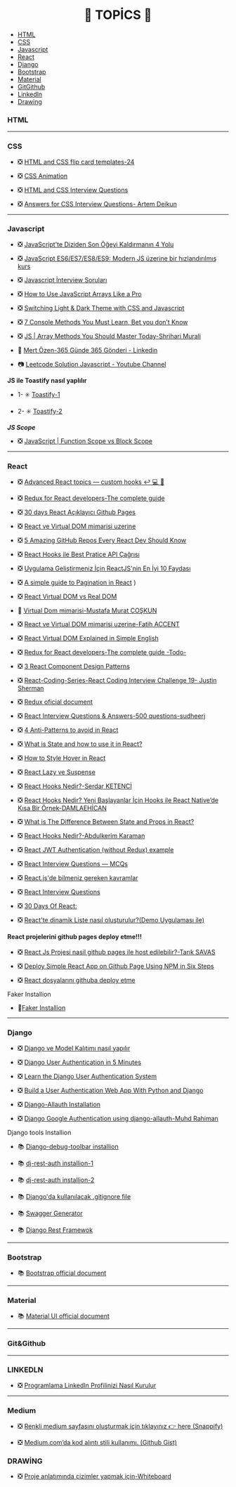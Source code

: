 <h1 align="center"> 📖 TOPİCS 📖 </h1>

- [HTML](#html)
- [CSS](#css)
- [Javascript](#javascript)
- [React](#react)
- [Django](#django)
- [Bootstrap](#bootstrap)
- [Material](#material)
- [GitGithub](#gitgithub)
- [Linkedln](#linkedln)
- [Drawing](#drawi̇ng)

### HTML

<hr>

### CSS

- ❎ [HTML and CSS flip card templates-24 ](https://freefrontend.com/css-flip-cards/)

- ❎ [CSS Animation](https://animate.style/)

- ❎ [HTML and CSS Interview Questions](https://javascript.plainenglish.io/html-and-css-interview-questions-d3659aa58187)

- ❎ [Answers for CSS Interview Questions- Artem Deikun](https://artem.today/answers-for-css-interview-questions-part-iii-643d5ec6843a)


<hr>

### Javascript

- ❎ [JavaScript'te Diziden Son Öğeyi Kaldırmanın 4 Yolu](https://medium.com/@iamdarius/4-ways-to-remove-the-last-element-from-an-array-in-javascript-17749b12be0c)

- ❎ [JavaScript ES6/ES7/ES8/ES9: Modern JS üzerine bir hızlandırılmış kurs](https://medium.com/@tibbz/javascript-es7-6-tutorial-a-crash-course-on-modern-js-753b8086c7c1#99af)

- ❎ [Javascript İnterview Soruları](https://www.javatpoint.com/javascript-interview-questions)

- ❎ [How to Use JavaScript Arrays Like a Pro](https://javascript.plainenglish.io/how-to-use-javascript-arrays-like-a-pro-3137b3218fef)

- ❎ [Switching Light & Dark Theme with CSS and Javascript](https://academind.com/tutorials/adding-dark-mode)

- ❎ [7 Console Methods You Must Learn, Bet you don’t Know](https://vatsalchauhan.medium.com/7-console-methods-you-must-learn-bet-you-dont-know-e18e33470887)

- ❎ [JS | Array Methods You Should Master Today-Shrihari Murali](https://medium.com/@shriharim006/js-array-methods-you-should-master-today-52b4e7f77981)

- 🔗 [Mert Özen-365 Günde 365 Gönderi - Linkedin ](https://github.com/mrtozn1923/365PostsIn365Days-Linkedin)

 - 📷 [Leetcode Solution Javascript - Youtube Channel](https://www.youtube.com/watch?v=tVr0xWxnX14)

<span  >____JS ile Toastify nasıl yaplılır____</span>

 - 1- ✳️ [Toastify-1](https://github.com/apvarun/toastify-js/blob/master/index.html)

 - 2- ✳️ [Toastify-2](https://github.com/apvarun/toastify-js#readme)

 <span>_____JS Scope_____ </span>

 - ❎ [JavaScript | Function Scope vs Block Scope](https://tugrulbayrak.medium.comjavascript-scope-65e86de65cff#:~:text=Yaz%C4%B1l%C4%B1m%20geli%C5%9Ftirirken%20de%C4%9Fi%C5%9Fkenlerden%2C%20objelerden%2C%20fonksiyonlardan,bu%20kapsama%20scope%20ad%C4%B1%20verilir.)

<hr>

<h3>React</h3>

- ❎ [Advanced React topics — custom hooks ↩️ 💻 👊](https://medium.com/@daboigbae/advanced-react-topics-custom-hooks-%EF%B8%8F-f2a695595090)

- ❎ [Redux for React developers-The complete guide](https://kusham1998.medium.com/redux-for-react-developers-the-complete-guide-a2aca79880d7)

- ❎ [30 days React Açıklayıcı Github Pages ](https://github.com/Asabeneh/30-Days-Of-React)

- ❎ [React ve Virtual DOM mimarisi uzerine](https://fatihacet.com/react-ve-virtual-dom-mimarisi-uzerine/)

- ❎ [5 Amazing GitHub Repos Every React Dev Should Know](https://javascript.plainenglish.io/5-amazing-github-repos-every-react-dev-should-know-e893d7bfc261)

- ❎ [React Hooks ile Best Pratice API Çağrısı](https://medium.com/@hafidkrntn/based-practice-api-call-with-react-hooks-d2b2a99b84b4)

- ❎ [Uygulama Geliştirmeniz İçin ReactJS'nin En İyi 10 Faydası](https://zenbit-tech.medium.com/top-10-benefits-of-reactjs-for-your-application-development-a29ca13c3b17)

- ❎ [A simple guide to Pagination in React](https://levelup.gitconnected.com/a-simple-guide-to-pagination-in-react-facd6f785bd0)
)
- ❎ [React Virtual DOM vs Real DOM](https://medium.com/devinder/react-virtual-dom-vs-real-dom-23749ff7adc9)

- 🎥 [Virtual Dom mimarisi-Mustafa Murat COŞKUN](https://www.youtube.com/watch?v=_p1KmuE29KM&t=3s)

- ❎ [React ve Virtual DOM mimarisi uzerine-Fatih ACCENT](https://fatihacet.com/react-ve-virtual-dom-mimarisi-uzerine/)

- ❎ [React Virtual DOM Explained in Simple English](https://adhithiravi.medium.com/react-virtual-dom-explained-in-simple-english-fc2d0b277bc5)

- ❎ [Redux for React developers-The complete guide -Todo-](https://kusham1998.medium.com/redux-for-react-developers-the-complete-guide-a2aca79880d7)

- ❎ [3 React Component Design Patterns](https://medium.com/stackanatomy/3-react-component-design-patterns-you-should-know-about-3f1f48046da4)

- ❎ [React-Coding-Series-React Coding Interview Challenge 19- Justin Sherman](https://medium.com/@justin.sherman/react-coding-interview-challenge-19-5d1a7f06bf85)

- ❎ [Redux oficial document](https://redux.js.org/usage/)

- ❎ [React Interview Questions & Answers-500 questions-sudheerj](https://github.com/sudheerj/reactjs-interview-questions#what-is-react)

- ❎ [4 Anti-Patterns to avoid in React](https://levelup.gitconnected.com/4-anti-patterns-to-avoid-in-react-e6babb93e261)

- ❎ [What is State and how to use it in React?](https://medium.com/@goforindu/what-is-state-and-how-to-use-it-in-react-b04c4fe6bb55)

- ❎ [How to Style Hover in React](https://stackabuse.com/how-to-style-hover-in-react/)

- ❎ [React Lazy ve Suspense](https://medium.com/devopsturkiye/react-lazy-ve-suspense-94be7e8b28c)

- ❎ [React Hooks Nedir?-Serdar KETENCİ](https://www.serdarketenci.com/react-hooks-nedir/)

- ❎ [React Hooks Nedir? Yeni Başlayanlar İçin Hooks ile React Native’de Kısa Bir Örnek-DAMLAEHİCAN](https://medium.com/@damlaehican/react-hooks-nedir-yeni-ba%C5%9Flayanlar-i%CC%87%C3%A7in-hooks-ile-react-nativede-k%C4%B1sa-bir-%C3%B6rnek-3472b7f11f0c) 

- ❎ [What is The Difference Between State and Props in React?](https://eugene-stepnov.medium.comwhat-is-the-difference-between-state-and-props-in-react-e9e6a8a71c4e)

- ❎ [React Hooks Nedir?-Abdulkerim Karaman](https://medium.com/bili%C5%9Fim-hareketi/react-hooks-nedir-9b7545c6c2ff)

- ❎ [React JWT Authentication (without Redux) example](https://www.bezkoder.com/react-jwt-auth/)

- ❎ [React Interview Questions — MCQs](https://javascript.plainenglish.io/react-interview-questions-mcqs-69be6132af33)

- ❎ [React.js'de bilmeniz gereken kavramlar](https://medium.com/@himanshu_dev/these-are-the-concepts-you-should-know-in-react-js-after-you-learn-the-basics-eeb9a8f060da)

- ❎ [React Interview Questions](https://javascript.plainenglish.io/react-interview-questions-one-must-know-f8fcda7d23df)

- ❎ [30 Days Of React:](https://github.com/Asabeneh/30-Days-Of-React/blob/master/01_Day_JavaScript_Refresher/01_javascript_refresher.md#exercise-level-1)

- ❎ [React'te dinamik Liste nasıl oluşturulur?(Demo Uygulaması ile)](https://medium.com/@goforindu/how-to-create-dynamic-list-in-react-with-demo-app-eb4f63c299f6)

#### React projelerini github pages deploy etme!!!

- ❎ [React Js Projesi nasil github pages ile host edilebilir?-Tarık SAVAS](https://atakansava.medium.com/react-js-projesi-nasil-github-pages-ile-host-edilebilir-88f83a3a7326)

- ❎ [Deploy Simple React App on Github Page Using NPM in Six Steps](https://yumingchang1991.medium.com/deploy-simple-react-app-on-github-page-using-npm-in-six-steps-96d5aab76ed6)

- ❎ [React dosyalarını githuba deploy etme](https://github.com/gitname/react-gh-pages)

<span>Faker Installion</span>

- 🧨[Faker Installion](https://faker.readthedocs.io/en/master/providers/faker.providers.python.html)


<hr>

### Django

- ❎ [Django ve Model Kalıtımı nasıl yapılır](https://medium.com/@utkucanbykl/django-ve-model-kal%C4%B1t%C4%B1m%C4%B1-95e414d0c2ea)

- ❎ [Django User Authentication in 5 Minutes](https://medium.com/swlh/django-user-authentication-in-5-minutes-4db08c5c459a)

- ❎ [Learn the Django User Authentication System](https://medium.com/kitepython/learn-the-django-user-authentication-system-30c9464b33eb)

- ❎ [Build a User Authentication Web App With Python and Django](https://towardsdatascience.com/build-a-user-authentication-web-app-with-python-and-django-c60000148724)

- ❎ [Django-Allauth Installation](https://django-allauth.readthedocs.io/en/latest/installation.html)

- ❎ [Django Google Authentication using django-allauth-Muhd Rahiman](https://dev.to/mdrhmn/django-google-authentication-using-django-allauth-18f8)

<span>Django tools Installion</span>

- 📚 [Django-debug-toolbar installion](https://django-debug-toolbar.readthedocs.io/en/latest/installation.html)

- 📚 [dj-rest-auth installion-1](https://dj-rest-auth.readthedocs.io/en/latest/installation.html)

- 📚 [dj-rest-auth installion-2](https://github.com/iMerica/dj-rest-auth)

- 📚 [Django'da kullanılacak .gitignore file](https://www.toptal.com/developers/gitignore/api/django)

- 📚 [Swagger Generator](https://drf-yasg.readthedocs.io/en/stable/readme.html#id6)

- 📚 [Django Rest Framewok](https://www.django-rest-framework.org/)

<hr>

### Bootstrap

- 📚 [Bootstrap official document](https://getbootstrap.com/)

<hr>

### Material 

- 📚 [Material UI official document](https://mui.com/)

<hr>

### Git&Github

<hr>

### LINKEDLN

- ❎  [Programlama LinkedIn Profilinizi Nasıl Kurulur](https://javascript.plainenglish.io/how-to-set-up-your-programming-linkedin-profile-1c8322c24a72)

<hr>

### Medium

- ❎  [Renkli medium sayfasını oluşturmak için tıklayınız 👉  here (Snappify)](https://snappify.io/editor)

- ❎ [Medium.com’da kod alıntı stili kullanımı. (Github Gist)](https://medium.com/5bayt/medium-comda-kod-al%C4%B1nt%C4%B1-stili-nas%C4%B1l-kullan%C4%B1m%C4%B1-github-gist-bff8aba7ddea#:~:text=Sa%C4%9F%20%C3%BCstten%20%2B%20ile%20yeni%20gist,Otomatik%20olarak%20script%20alg%C4%B1layacakt%C4%B1r.)

### DRAWİNG

- ❎ [Proje anlatımında çizimler yapmak için-Whiteboard](https://webwhiteboard.com/)
